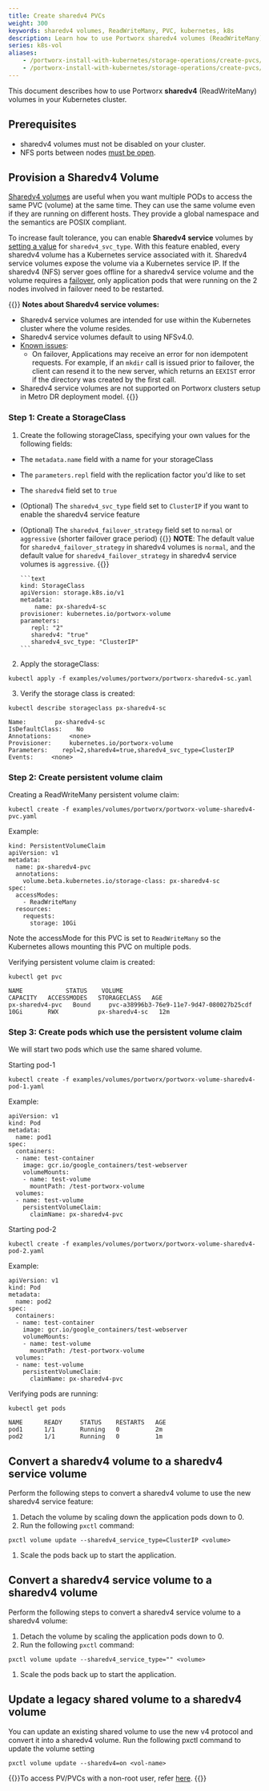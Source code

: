 ```yaml
---
title: Create sharedv4 PVCs
weight: 300
keywords: sharedv4 volumes, ReadWriteMany, PVC, kubernetes, k8s
description: Learn how to use Portworx sharedv4 volumes (ReadWriteMany) in your Kubernetes cluster.
series: k8s-vol
aliases:
    - /portworx-install-with-kubernetes/storage-operations/create-pvcs/create-shared-pvcs/
    - /portworx-install-with-kubernetes/storage-operations/create-pvcs/create-sharedv4-pvcs/
---
```


This document describes how to use Portworx **sharedv4** (ReadWriteMany) volumes in your Kubernetes cluster.

## Prerequisites

* sharedv4 volumes must not be disabled on your cluster.
* NFS ports between nodes [must be open](/operations/operate-kubernetes/storage-operations/create-pvcs/open-nfs-ports/).

## Provision a Sharedv4 Volume

[Sharedv4 volumes](/concepts/shared-volumes/) are useful when you want multiple PODs to access the same PVC (volume) at the same time. They can use the same volume even if they are running on different hosts. They provide a global namespace and the semantics are POSIX compliant.

To increase fault tolerance, you can enable **Sharedv4 service** volumes by [setting a value](#step-1-create-a-storageclass) for `sharedv4_svc_type`. With this feature enabled, every sharedv4 volume has a Kubernetes service associated with it. Sharedv4 service volumes expose the volume via a Kubernetes service IP. If the sharedv4 (NFS) server goes offline for a sharedv4 service volume and the volume requires a [failover](/concepts/shared-volumes/#sharedv4-failover-and-failover-strategy), only application pods that were running on the 2 nodes involved in failover need to be restarted.

{{<info>}}
**Notes about Sharedv4 service volumes:**

* Sharedv4 service volumes are intended for use within the Kubernetes cluster where the volume resides.
* Sharedv4 service volumes default to using NFSv4.0.
* <u>Known issues</u>: 
  * On failover, Applications may receive an error for non idempotent requests. For example, if an `mkdir` call is issued prior to failover, the client can resend it to the new server, which returns an `EEXIST` error if the directory was created by the first call.
* Sharedv4 service volumes are not supported on Portworx clusters setup in Metro DR deployment model.
{{</info>}}

### Step 1: Create a StorageClass

1. Create the following storageClass, specifying your own values for the following fields:

  * The `metadata.name` field with a name for your storageClass
  * The `parameters.repl` field with the replication factor you'd like to set
  * The `sharedv4` field set to `true`
  * (Optional) The `sharedv4_svc_type` field set to `ClusterIP` if you want to enable the sharedv4 service feature
  * (Optional) The `sharedv4_failover_strategy` field set to `normal` or `aggressive` (shorter failover grace period)
{{<info>}}
  **NOTE**: The default value for `sharedv4_failover_strategy` in sharedv4 volumes is `normal`, and the default value for `sharedv4_failover_strategy` in sharedv4 service volumes is `aggressive`.
{{</info>}}

        ```text
        kind: StorageClass
        apiVersion: storage.k8s.io/v1
        metadata:
            name: px-sharedv4-sc
        provisioner: kubernetes.io/portworx-volume
        parameters:
           repl: "2"
           sharedv4: "true"
           sharedv4_svc_type: "ClusterIP"
        ```

2. Apply the storageClass:

```text
kubectl apply -f examples/volumes/portworx/portworx-sharedv4-sc.yaml
```

3. Verify the storage class is created:

```text
kubectl describe storageclass px-sharedv4-sc
```

```output
Name:        px-sharedv4-sc
IsDefaultClass:    No
Annotations:     <none>
Provisioner:     kubernetes.io/portworx-volume
Parameters:    repl=2,sharedv4=true,sharedv4_svc_type=ClusterIP
Events:     <none>
```

### Step 2: Create persistent volume claim

Creating a ReadWriteMany persistent volume claim:

```text
kubectl create -f examples/volumes/portworx/portworx-volume-sharedv4-pvc.yaml
```

Example:

```text
kind: PersistentVolumeClaim
apiVersion: v1
metadata:
  name: px-sharedv4-pvc
  annotations:
    volume.beta.kubernetes.io/storage-class: px-sharedv4-sc
spec:
  accessModes:
    - ReadWriteMany
  resources:
    requests:
      storage: 10Gi
```

Note the accessMode for this PVC is set to `ReadWriteMany` so the Kubernetes allows mounting this PVC on multiple pods.

Verifying persistent volume claim is created:

```text
kubectl get pvc
```

```output
NAME            STATUS    VOLUME                                   CAPACITY   ACCESSMODES   STORAGECLASS   AGE
px-sharedv4-pvc   Bound     pvc-a38996b3-76e9-11e7-9d47-080027b25cdf 10Gi       RWX           px-sharedv4-sc   12m

```

### Step 3: Create pods which use the persistent volume claim

We will start two pods which use the same shared volume.

Starting pod-1

```text
kubectl create -f examples/volumes/portworx/portworx-volume-sharedv4-pod-1.yaml
```

Example:

```text
apiVersion: v1
kind: Pod
metadata:
  name: pod1
spec:
  containers:
  - name: test-container
    image: gcr.io/google_containers/test-webserver
    volumeMounts:
    - name: test-volume
      mountPath: /test-portworx-volume
  volumes:
  - name: test-volume
    persistentVolumeClaim:
      claimName: px-sharedv4-pvc
```

Starting pod-2

```text
kubectl create -f examples/volumes/portworx/portworx-volume-sharedv4-pod-2.yaml
```

Example:

```text
apiVersion: v1
kind: Pod
metadata:
  name: pod2
spec:
  containers:
  - name: test-container
    image: gcr.io/google_containers/test-webserver
    volumeMounts:
    - name: test-volume
      mountPath: /test-portworx-volume
  volumes:
  - name: test-volume
    persistentVolumeClaim:
      claimName: px-sharedv4-pvc
```

Verifying pods are running:

```text
kubectl get pods
```

```output
NAME      READY     STATUS    RESTARTS   AGE
pod1      1/1       Running   0          2m
pod2      1/1       Running   0          1m
```

## Convert a sharedv4 volume to a sharedv4 service volume

Perform the following steps to convert a sharedv4 volume to use the new sharedv4 service feature:

1. Detach the volume by scaling down the application pods down to 0.
1. Run the following `pxctl` command:

  ```text
  pxctl volume update --sharedv4_service_type=ClusterIP <volume>
  ```

1. Scale the pods back up to start the application.

## Convert a sharedv4 service volume to a sharedv4 volume


Perform the following steps to convert a sharedv4 service volume to a sharedv4 volume:

1. Detach the volume by scaling the application pods down to 0.
1. Run the following `pxctl` command:

  ```text
  pxctl volume update --sharedv4_service_type="" <volume>
  ```
1. Scale the pods back up to start the application.

## Update a legacy shared volume to a sharedv4 volume

You can update an existing shared volume to use the new v4 protocol and convert it into a sharedv4 volume. Run the following pxctl command to update the volume setting

```text
pxctl volume update --sharedv4=on <vol-name>
```

{{<info>}}To access PV/PVCs with a non-root user, refer [here](/operations/operate-kubernetes/storage-operations/create-pvcs/access-via-non-root-users).
{{</info>}}
